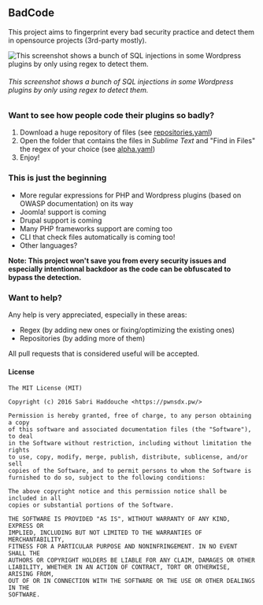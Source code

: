 ## BadCode

This project aims to fingerprint every bad security practice and detect them in opensource projects (3rd-party mostly).

![This screenshot shows a bunch of SQL injections in some Wordpress plugins by only using regex to detect them.](https://raw.githubusercontent.com/pwnsdx/BadCode/master/screenshot.png)

###### This screenshot shows a bunch of SQL injections in some Wordpress plugins by only using regex to detect them.

### Want to see how people code their plugins so badly?

1. Download a huge repository of files (see [repositories.yaml](https://github.com/pwnsdx/BadCode/blob/master/repositories.yaml))
2. Open the folder that contains the files in *Sublime Text* and "Find in Files" the regex of your choice (see [alpha.yaml](https://github.com/pwnsdx/BadCode/blob/master/alpha.yaml))
3. Enjoy!

### This is just the beginning

- More regular expressions for PHP and Wordpress plugins (based on OWASP documentation) on its way
- Joomla! support is coming
- Drupal support is coming
- Many PHP frameworks support are coming too
- CLI that check files automatically is coming too!
- Other languages?

**Note: This project won't save you from every security issues and especially intentionnal backdoor as the code can be obfuscated to bypass the detection.**

### Want to help?

Any help is very appreciated, especially in these areas:

- Regex (by adding new ones or fixing/optimizing the existing ones)
- Repositories (by adding more of them)

All pull requests that is considered useful will be accepted.

#### License

```
The MIT License (MIT)

Copyright (c) 2016 Sabri Haddouche <https://pwnsdx.pw/>

Permission is hereby granted, free of charge, to any person obtaining a copy
of this software and associated documentation files (the "Software"), to deal
in the Software without restriction, including without limitation the rights
to use, copy, modify, merge, publish, distribute, sublicense, and/or sell
copies of the Software, and to permit persons to whom the Software is
furnished to do so, subject to the following conditions:

The above copyright notice and this permission notice shall be included in all
copies or substantial portions of the Software.

THE SOFTWARE IS PROVIDED "AS IS", WITHOUT WARRANTY OF ANY KIND, EXPRESS OR
IMPLIED, INCLUDING BUT NOT LIMITED TO THE WARRANTIES OF MERCHANTABILITY,
FITNESS FOR A PARTICULAR PURPOSE AND NONINFRINGEMENT. IN NO EVENT SHALL THE
AUTHORS OR COPYRIGHT HOLDERS BE LIABLE FOR ANY CLAIM, DAMAGES OR OTHER
LIABILITY, WHETHER IN AN ACTION OF CONTRACT, TORT OR OTHERWISE, ARISING FROM,
OUT OF OR IN CONNECTION WITH THE SOFTWARE OR THE USE OR OTHER DEALINGS IN THE
SOFTWARE.
```
